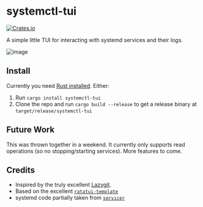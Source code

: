 # systemctl-tui

[![Crates.io](https://img.shields.io/crates/v/systemctl-tui.svg)](https://crates.io/crates/systemctl-tui)

A simple little TUI for interacting with systemd services and their logs.

![image](https://github.com/rgwood/systemctl-tui/assets/26268125/772eb23d-1e7e-4a31-a38c-01c0ac435bc2)


## Install

Currently you need [Rust installed](https://rustup.rs/). Either:

1. Run `cargo install systemctl-tui`
2. Clone the repo and run `cargo build --release` to get a release binary at `target/release/systemctl-tui`

## Future Work

This was thrown together in a weekend. It currently only supports read operations (so no stopping/starting services). More features to come.

## Credits

- Inspired by the truly excellent [Lazygit](https://github.com/jesseduffield/lazygit).
- Based on the excellent [`ratatui-template`](https://github.com/kdheepak/ratatui-template/)
- systemd code partially taken from [`servicer`](https://github.com/servicer-labs/servicer)
